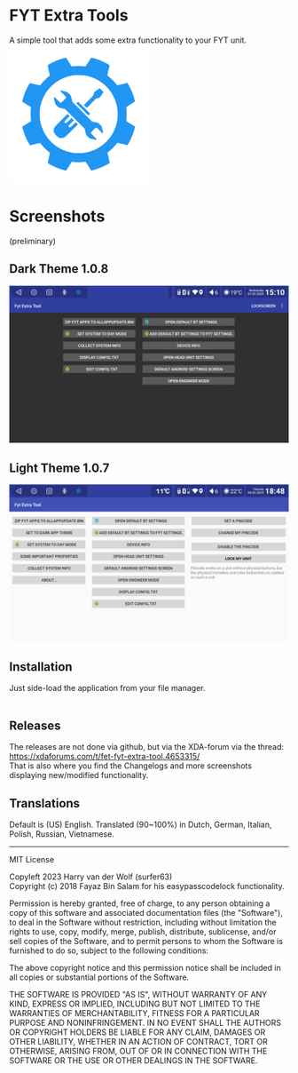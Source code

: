 
# FYT Extra Tools
A simple tool that adds some extra functionality to your FYT unit.<br>
![logo](https://github.com/hvdwolf/FET/raw/main/images/logo.png)

# Screenshots
(preliminary)<br>
## Dark Theme 1.0.8
![dark theme](https://github.com/hvdwolf/FET/raw/main/images/darktheme.png)
## Light Theme 1.0.7
![light theme](https://github.com/hvdwolf/FET/raw/main/images/lighttheme.png)


## Installation
Just side-load the application from your file manager.<br><br>

## Releases
The releases are not done via github, but via the XDA-forum via the thread: https://xdaforums.com/t/fet-fyt-extra-tool.4653315/ <br>
That is also where you find the Changelogs and more screenshots displaying new/modified functionality.

## Translations
Default is (US) English. Translated (90~100%) in Dutch, German, Italian, Polish, Russian, Vietnamese.

<HR>
MIT License

Copyleft 2023 Harry van der Wolf (surfer63)<br>
Copyright (c) 2018 Fayaz Bin Salam for his easypasscodelock functionality.

Permission is hereby granted, free of charge, to any person obtaining a copy
of this software and associated documentation files (the "Software"), to deal
in the Software without restriction, including without limitation the rights
to use, copy, modify, merge, publish, distribute, sublicense, and/or sell
copies of the Software, and to permit persons to whom the Software is
furnished to do so, subject to the following conditions:

The above copyright notice and this permission notice shall be included in all
copies or substantial portions of the Software.

THE SOFTWARE IS PROVIDED "AS IS", WITHOUT WARRANTY OF ANY KIND, EXPRESS OR
IMPLIED, INCLUDING BUT NOT LIMITED TO THE WARRANTIES OF MERCHANTABILITY,
FITNESS FOR A PARTICULAR PURPOSE AND NONINFRINGEMENT. IN NO EVENT SHALL THE
AUTHORS OR COPYRIGHT HOLDERS BE LIABLE FOR ANY CLAIM, DAMAGES OR OTHER
LIABILITY, WHETHER IN AN ACTION OF CONTRACT, TORT OR OTHERWISE, ARISING FROM,
OUT OF OR IN CONNECTION WITH THE SOFTWARE OR THE USE OR OTHER DEALINGS IN THE
SOFTWARE.
```
